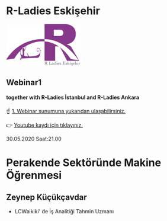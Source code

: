 # R-Ladies Eskişehir 

<img src="https://github.com/bkanx/R-Ladies-EskisehR-Stickers/blob/master/Init.png" width="200"> 


## Webinar1

#### together with R-Ladies İstanbul and R-Ladies Ankara

:point_up:  [1. Webinar sunumuna yukarıdan ulaşabilirsiniz. ]()

:point_right: [Youtube kaydı için tıklayınız.](https://www.youtube.com/watch?v=uCzPwMknOxQ&t=1s)


30.05.2020 Saat:21.00

# Perakende Sektöründe Makine Öğrenmesi

## Zeynep Küçükçavdar

  
  - LCWaikiki' de İş Analitiği Tahmin Uzmanı
